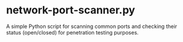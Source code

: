 # network-port-scanner.py
A simple Python script for scanning common ports and checking their status (open/closed) for penetration testing purposes.

